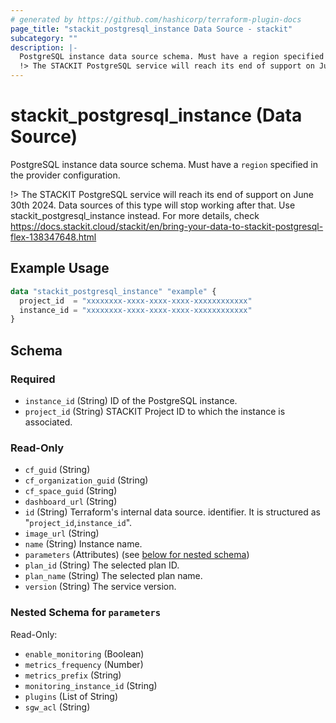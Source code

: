 ```yaml
---
# generated by https://github.com/hashicorp/terraform-plugin-docs
page_title: "stackit_postgresql_instance Data Source - stackit"
subcategory: ""
description: |-
  PostgreSQL instance data source schema. Must have a region specified in the provider configuration.
  !> The STACKIT PostgreSQL service will reach its end of support on June 30th 2024. Data sources of this type will stop working after that. Use stackitpostgresqlflexinstance instead. For more details, check https://docs.stackit.cloud/stackit/en/bring-your-data-to-stackit-postgresql-flex-138347648.html
---
```


# stackit_postgresql_instance (Data Source)

PostgreSQL instance data source schema. Must have a `region` specified in the provider configuration.

!> The STACKIT PostgreSQL service will reach its end of support on June 30th 2024. Data sources of this type will stop working after that. Use stackit_postgresql_instance instead. For more details, check https://docs.stackit.cloud/stackit/en/bring-your-data-to-stackit-postgresql-flex-138347648.html

## Example Usage

```terraform
data "stackit_postgresql_instance" "example" {
  project_id  = "xxxxxxxx-xxxx-xxxx-xxxx-xxxxxxxxxxxx"
  instance_id = "xxxxxxxx-xxxx-xxxx-xxxx-xxxxxxxxxxxx"
}
```

<!-- schema generated by tfplugindocs -->

## Schema

### Required

- `instance_id` (String) ID of the PostgreSQL instance.
- `project_id` (String) STACKIT Project ID to which the instance is associated.

### Read-Only

- `cf_guid` (String)
- `cf_organization_guid` (String)
- `cf_space_guid` (String)
- `dashboard_url` (String)
- `id` (String) Terraform's internal data source. identifier. It is structured as "`project_id`,`instance_id`".
- `image_url` (String)
- `name` (String) Instance name.
- `parameters` (Attributes) (see [below for nested schema](#nestedatt--parameters))
- `plan_id` (String) The selected plan ID.
- `plan_name` (String) The selected plan name.
- `version` (String) The service version.

<a id="nestedatt--parameters"></a>

### Nested Schema for `parameters`

Read-Only:

- `enable_monitoring` (Boolean)
- `metrics_frequency` (Number)
- `metrics_prefix` (String)
- `monitoring_instance_id` (String)
- `plugins` (List of String)
- `sgw_acl` (String)
